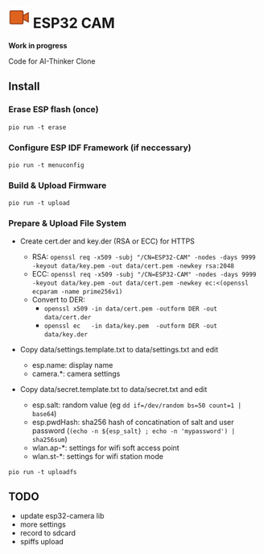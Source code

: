 # <img src="icon/camera.svg" alt="ESP32 CAM logo" width="42px"/> ESP32 CAM 

**Work in progress**

Code for AI-Thinker Clone

## Install

### Erase ESP flash (once)
```
pio run -t erase
```

### Configure ESP IDF Framework (if neccessary)
```
pio run -t menuconfig
```

### Build & Upload Firmware
```
pio run -t upload
```

### Prepare & Upload File System

* Create cert.der and key.der (RSA or ECC) for HTTPS
  * RSA: ```openssl req -x509 -subj "/CN=ESP32-CAM" -nodes -days 9999 -keyout data/key.pem -out data/cert.pem -newkey rsa:2048```
  * ECC: ```openssl req -x509 -subj "/CN=ESP32-CAM" -nodes -days 9999 -keyout data/key.pem -out data/cert.pem -newkey ec:<(openssl ecparam -name prime256v1)```
  * Convert to DER:
    * ```openssl x509 -in data/cert.pem -outform DER -out data/cert.der```
    * ```openssl ec   -in data/key.pem  -outform DER -out data/key.der```

* Copy data/settings.template.txt to data/settings.txt and edit
  * esp.name: display name
  * camera.*: camera settings
* Copy data/secret.template.txt to data/secret.txt and edit
  * esp.salt: random value (eg ```dd if=/dev/random bs=50 count=1 | base64```)
  * esp.pwdHash: sha256 hash of concatination of salt and user password (```(echo -n ${esp_salt} ; echo -n 'mypassword') | sha256sum```)
  * wlan.ap-*: settings for wifi soft access point
  * wlan.st-*: settings for wifi station mode
  
```
pio run -t uploadfs
```

## TODO

* update esp32-camera lib
* more settings
* record to sdcard
* spiffs upload
